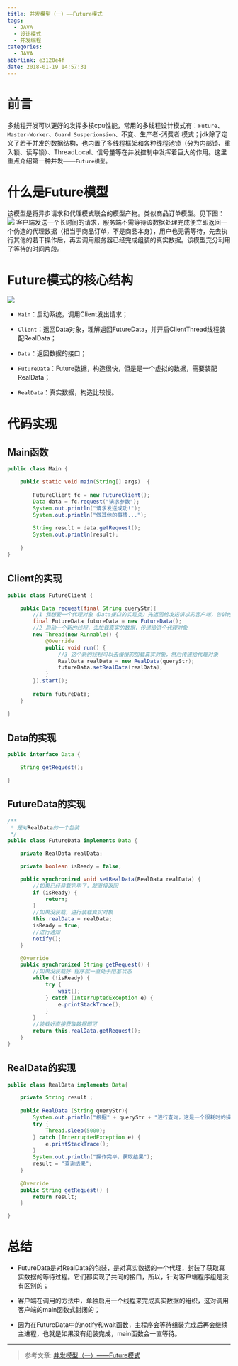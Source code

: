 ```yaml
---
title: 并发模型（一）——Future模式
tags:
  - JAVA
  - 设计模式
  - 并发编程
categories:
  - JAVA
abbrlink: e3120e4f
date: 2018-01-19 14:57:31
---
```


# 前言
多线程开发可以更好的发挥多核cpu性能，常用的多线程设计模式有：`Future`、`Master-Worker`、`Guard Susperionsion`、不变、生产者-消费者 模式；jdk除了定义了若干并发的数据结构，也内置了多线程框架和各种线程池锁（分为内部锁、重入锁、读写锁）、ThreadLocal、信号量等在并发控制中发挥着巨大的作用。这里重点介绍第一种并发——`Future模型`。

<!-- more -->

# 什么是Future模型
该模型是将异步请求和代理模式联合的模型产物。类似商品订单模型。见下图：
![](http://qiniu-pic.siven.net/blog/2018-01-19-070110.jpg)
客户端发送一个长时间的请求，服务端不需等待该数据处理完成便立即返回一个伪造的代理数据（相当于商品订单，不是商品本身），用户也无需等待，先去执行其他的若干操作后，再去调用服务器已经完成组装的真实数据。该模型充分利用了等待的时间片段。


# Future模式的核心结构
![](http://qiniu-pic.siven.net/blog/2018-01-19-070203.jpg)

- `Main`：启动系统，调用Client发出请求；

- `Client`：返回Data对象，理解返回FutureData，并开启ClientThread线程装配RealData；

- `Data`：返回数据的接口；

- `FutureData`：Future数据，构造很快，但是是一个虚拟的数据，需要装配RealData；

- `RealData`：真实数据，构造比较慢。

# 代码实现

## Main函数
```java
public class Main {

	public static void main(String[] args)  {
		
		FutureClient fc = new FutureClient();
		Data data = fc.request("请求参数");
		System.out.println("请求发送成功!");
		System.out.println("做其他的事情...");
		
		String result = data.getRequest();
		System.out.println(result);
		
	}
}
```

## Client的实现
```java
public class FutureClient {

	public Data request(final String queryStr){
		//1 我想要一个代理对象（Data接口的实现类）先返回给发送请求的客户端，告诉他请求已经接收到，可以做其他的事情
		final FutureData futureData = new FutureData();
		//2 启动一个新的线程，去加载真实的数据，传递给这个代理对象
		new Thread(new Runnable() {
			@Override
			public void run() {
				//3 这个新的线程可以去慢慢的加载真实对象，然后传递给代理对象
				RealData realData = new RealData(queryStr);
				futureData.setRealData(realData);
			}
		}).start();
		
		return futureData;
	}
	
}
```

## Data的实现
```java
public interface Data {

	String getRequest();

}
```

## FutureData的实现
```java
/** 
 * 是对RealData的一个包装 
 */ 
public class FutureData implements Data {

    private RealData realData;

    private boolean isReady = false;

    public synchronized void setRealData(RealData realData) {
        //如果已经装载完毕了，就直接返回
        if (isReady) {
            return;
        }
        //如果没装载，进行装载真实对象
        this.realData = realData;
        isReady = true;
        //进行通知
        notify();
    }

    @Override
    public synchronized String getRequest() {
        //如果没装载好 程序就一直处于阻塞状态
        while (!isReady) {
            try {
                wait();
            } catch (InterruptedException e) {
                e.printStackTrace();
            }
        }
        //装载好直接获取数据即可
        return this.realData.getRequest();
    }
}
```

## RealData的实现
```java
public class RealData implements Data{

	private String result ;
	
	public RealData (String queryStr){
		System.out.println("根据" + queryStr + "进行查询，这是一个很耗时的操作..");
		try {
			Thread.sleep(5000);
		} catch (InterruptedException e) {
			e.printStackTrace();
		}
		System.out.println("操作完毕，获取结果");
		result = "查询结果";
	}
	
	@Override
	public String getRequest() {
		return result;
	}

}
```

# 总结
- FutureData是对RealData的包装，是对真实数据的一个代理，封装了获取真实数据的等待过程。它们都实现了共同的接口，所以，针对客户端程序组是没有区别的；

- 客户端在调用的方法中，单独启用一个线程来完成真实数据的组织，这对调用客户端的main函数式封闭的；

- 因为在FutureData中的notify和wait函数，主程序会等待组装完成后再会继续主进程，也就是如果没有组装完成，main函数会一直等待。


---
> 参考文章: [并发模型（一）——Future模式](http://blog.csdn.net/lmdcszh/article/details/39696357)